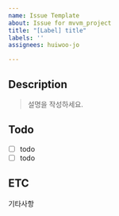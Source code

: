 ```yaml
---
name: Issue Template
about: Issue for mvvm_project
title: "[Label] title"
labels: ''
assignees: huiwoo-jo

---
```


## Description
> 설명을 작성하세요.

## Todo
- [ ] todo
- [ ] todo

## ETC
기타사항
